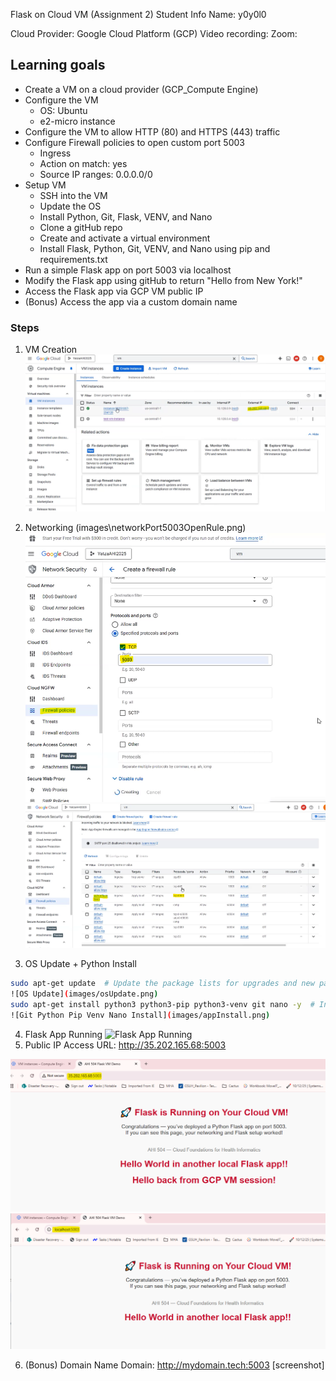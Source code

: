 Flask on Cloud VM (Assignment 2)
Student Info
Name: y0y0l0

Cloud Provider: Google Cloud Platform (GCP)
Video recording:
Zoom:
## Learning goals
- Create a VM on a cloud provider (GCP_Compute Engine)
- Configure the VM 
    - OS: Ubuntu
    - e2-micro instance
- Configure the VM to allow HTTP (80) and HTTPS (443) traffic
- Configure Firewall policies to open custom port 5003
    - Ingress
    - Action on match: yes
    - Source IP ranges: 0.0.0.0/0
- Setup VM
    - SSH into the VM
    - Update the OS
    - Install Python, Git, Flask, VENV, and Nano
    - Clone a gitHub repo
    - Create and activate a virtual environment
    - Install Flask, Python, Git, VENV, and Nano using pip and requirements.txt
- Run a simple Flask app on port 5003 via localhost
- Modify the Flask app using gitHub to return "Hello from New York!"
- Access the Flask app via GCP VM public IP
- (Bonus) Access the app via a custom domain name

### Steps
1. VM Creation
![Screenshot of VM Creation](images/vmCreation.png)

2. Networking (images\networkPort5003OpenRule.png)
![Networking (Port 5003 Open)](images/networkPort5003OpenRule.png)
![Firewall Policy (Port 5003 Open)](images/firewallPort5003OpenRule.png)
3. OS Update + Python Install
```bash
sudo apt-get update  # Update the package lists for upgrades and new packages
![OS Update](images/osUpdate.png)
sudo apt-get install python3 python3-pip python3-venv git nano -y  # Install Python3, pip, venv, git, and nano
![Git Python Pip Venv Nano Install](images/appInstall.png)
```

4. Flask App Running
![Flask App Running](images/flaskAppRunning.png)
5. Public IP Access
URL: http://35.202.165.68:5003

![Public IP Access](images/publicIP.png)
![localhost IP Access](images/localhostIP.png)

6. (Bonus) Domain Name
Domain: http://mydomain.tech:5003
[screenshot]